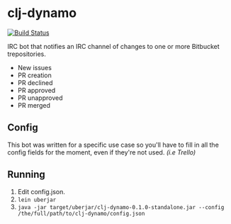 # clj-dynamo
[![Build Status](https://travis-ci.org/ddormer/clj-dynamo.svg?branch=master)](https://travis-ci.org/ddormer/clj-dynamo)

IRC bot that notifies an IRC channel of changes to one or more Bitbucket trepositories.
- New issues
- PR creation
- PR declined
- PR approved
- PR unapproved
- PR merged

## Config
This bot was written for a specific use case so you'll have to fill in all the config fields for the moment, even if they're not used. *(i.e Trello)*

## Running
1. Edit config.json.
2. `lein uberjar`
3. `java -jar target/uberjar/clj-dynamo-0.1.0-standalone.jar --config /the/full/path/to/clj-dynamo/config.json`
